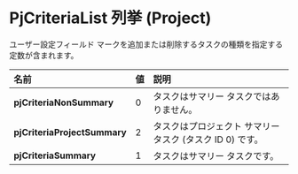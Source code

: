 
# PjCriteriaList 列挙 (Project)

ユーザー設定フィールド マークを追加または削除するタスクの種類を指定する定数が含まれます。



|**名前**|**値**|**説明**|
|:-----|:-----|:-----|
|**pjCriteriaNonSummary**|0|タスクはサマリー タスクではありません。|
|**pjCriteriaProjectSummary**|2|タスクはプロジェクト サマリー タスク (タスク ID 0) です。|
|**pjCriteriaSummary**|1|タスクはサマリー タスクです。|
